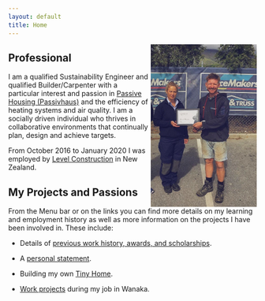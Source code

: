 ```yaml
---
layout: default
title: Home
---
```


<img align="right" src="files/48379893_2251636478194127_3344962796897959936_o-01.jpeg" alt="drawing" style="width:215px; padding-left: 5px"/>

## Professional

I am a qualified Sustainability Engineer and qualified Builder/Carpenter with a particular interest and passion in [Passive Housing (Passivhaus)](https://en.wikipedia.org/wiki/Passive_house) and the efficiency of heating systems and air quality. I am a socially driven individual who thrives in collaborative environments that continually plan, design and achieve targets. 

From October 2016 to January 2020 I was employed by [Level Construction](https://levelconstruction.co.nz/) in New Zealand.

## My Projects and Passions

From the Menu bar or on the links you can find more details on my learning and employment history as well as more information on the projects I have been involved in. These include:

* Details of [previous work history, awards, and scholarships](danielkmurphy.github.io/education).

* A [personal statement](danielkmurphy.github.io/personalstatement).

* Building my own [Tiny Home](danielkmurphy.github.io/tinyhouse).

* [Work projects](danielkmurphy.github.io/workprojects) during my job in Wanaka.

